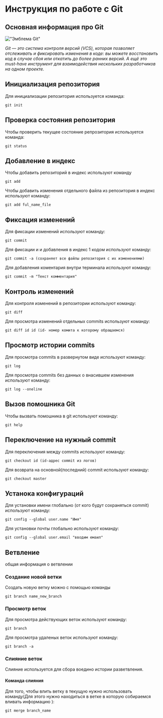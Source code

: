 # **Инструкция по работе с Git**

## Основная информация про Git

!["Эмблема Git"](Git.jpeg)

*Git — это система контроля версий (VCS), которая позволяет отслеживать и фиксировать изменения в коде: вы можете восстановить код в случае сбоя или откатить до более ранних версий. А ещё это must-have инструмент для взаимодействия нескольких разработчиков на одном проекте.*

## Инициализация репозитория

Для инициализации репозитория используется команда:

    git init

## Проверка состояния репозитория

Чтобы проверить текущее состояние репрозитория используется команда:

    git status

## Добавление в индекс

Чтобы добавить репозиторий в индекс используют команду

    git add

Чтобы добавить изменения отдельного файла из репозитория в индекс используют команду:

    git add ful_name_file

## Фиксация изменений

Для фиксации изменений используют команду:

    git commit

Для фиксации и и добавления в индекс 1 кодом используют команду:

    git commit -a (сохраняет все файлы репозитория с их изменениями)

Для добавления коментария внутри терминала используют команду:

    git commit -m "Текст комментария"

## Контроль изменений

Для контроля изменений в репозитории используют команду:

    git diff

Для просмотра изменений отдельных commits используют команду:

    git diff id id (id- номер комита к которому обращаемся)

## Просмотр истории commits

Для просмотра commits в развернутом виде используют команду:

    git log

Для просмотра commits без данных о внасившем изменения используют команду:

    git log --oneline

## Вызов помошника Git

Чтобы вызвать помошника в git используют команду:

    git help

## Переключение на нужный commit

Для переключения между commits используют команду:

    git checkout id (id-адрес commit из логов)

Для возврата на основной(последний) commit используют команду:

    git checkout master

## Устанока конфигураций

Для установки имени глобально (от кого будут сохраняться commit) используют команду:

    git config --global user.name "Имя"

Для установки почты глобально используют команду:

    git config --global user.email "вводим емаил"

## Ветвление

общая информация о ветвлении

### Создание новой ветки

Создать новую ветку можно с помощью команды

    git branch name_new_branch

### Просмотр веток

Для просмотра действующих веток используют команду:

    git branch

Для просмотра удаленых веток используют команду:

    git branch -a

### Слияние веток

Слияние используется для сбора воедино истории разветвления.

#### Команда слияния

Для того, чтобы влить ветку в текущую нужно использовать команду(Для этого нужно находиться в ветке в которую собираемся вливать информацию ):

    git merge branch_name
